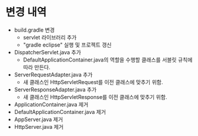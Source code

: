 # 변경 내역
- build.gradle 변경
  - servlet 라이브러리 추가
  - "gradle eclipse" 실행 및 프로젝트 갱신
- DispatcherServlet.java 추가
  - DefaultApplicationContainer.java의 역할을 수행할 클래스를 서블릿 규칙에 따라 만든다.
- ServerRequestAdapter.java 추가
  - 새 클래스인 HttpServletRequest를 이전 클래스에 맞추기 위함.
- ServerResponseAdapter.java 추가
  - 새 클래스인 HttpServletResponse를 이전 클래스에 맞추기 위함.
- ApplicationContainer.java 제거
- DefaultApplicationContainer.java 제거
- AppServer.java 제거
- HttpServer.java 제거



